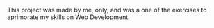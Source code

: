 This project was made by me, only, and was a one of the exercises to aprimorate my skills on Web Development.
